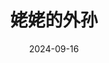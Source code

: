 ---
layout: movie-review
title: 姥姥的外孙
description: >
    很现实很讽刺，这里面的男的真是看得我想人人来一拳。我哭的是这个可爱可怜又可悲的“东亚女”的一生：被男权蚕食到死竟依然爱男，循环往复。
category: 电影
img: assets/img/movie/2024/lao_lao_de_wai_sun.webp
star: 5
date: 2024-09-16
---
